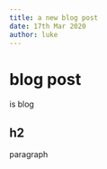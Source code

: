 ```yaml
---
title: a new blog post
date: 17th Mar 2020
author: luke
---
```

# blog post
is blog

## h2 
paragraph